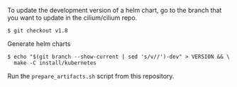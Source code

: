 To update the development version of a helm chart, go to the branch
that you want to update in the cilium/cilium repo.

```
$ git checkout v1.8
```

Generate helm charts

```
$ echo "$(git branch --show-current | sed 's/v//')-dev" > VERSION && \
  make -C install/kubernetes
```

Run the `prepare_artifacts.sh` script from this repository.
